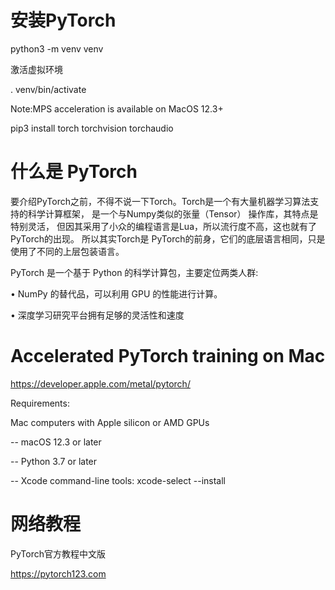 # 安装PyTorch

python3 -m venv venv

激活虚拟环境 

. venv/bin/activate

Note:MPS acceleration is available on MacOS 12.3+

pip3 install torch torchvision torchaudio


# 什么是 PyTorch
要介绍PyTorch之前，不得不说一下Torch。Torch是一个有大量机器学习算法支持的科学计算框架，
是一个与Numpy类似的张量（Tensor） 操作库，其特点是特别灵活，
但因其采用了小众的编程语言是Lua，所以流行度不高，这也就有了PyTorch的出现。
所以其实Torch是 PyTorch的前身，它们的底层语言相同，只是使用了不同的上层包装语言。

PyTorch 是一个基于 Python 的科学计算包，主要定位两类人群:

• NumPy 的替代品，可以利用 GPU 的性能进行计算。 

• 深度学习研究平台拥有足够的灵活性和速度

# Accelerated PyTorch training on Mac
https://developer.apple.com/metal/pytorch/

Requirements:

Mac computers with Apple silicon or AMD GPUs

-- macOS 12.3 or later

-- Python 3.7 or later

-- Xcode command-line tools: xcode-select --install

# 网络教程
PyTorch官方教程中文版

https://pytorch123.com